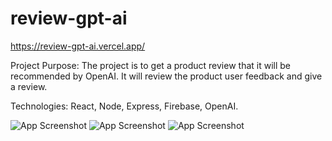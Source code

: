 # review-gpt-ai
https://review-gpt-ai.vercel.app/

Project Purpose: The project is to get a product review that it will be recommended by OpenAI. It will review the product user feedback and give a review.

Technologies: React, Node, Express, Firebase, OpenAI.

![App Screenshot](https://i.ibb.co/R7fQ7dk/Screenshot-2023-07-13-235622.png)
![App Screenshot](https://i.ibb.co/MNXG4tR/Screenshot-2023-07-13-235548.png)
![App Screenshot](https://i.ibb.co/gVrhw53/Screenshot-2023-07-13-235537.png)
